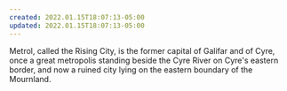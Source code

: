 ```yaml
---
created: 2022.01.15T18:07:13-05:00
updated: 2022.01.15T18:07:13-05:00
---
```

Metrol, called the Rising City, is the former capital of Galifar and of Cyre, once a great metropolis standing beside the Cyre River on Cyre's eastern border, and now a ruined city lying on the eastern boundary of the Mournland.